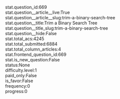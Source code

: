 stat.question_id:669  
stat.question__article__live:True  
stat.question__article__slug:trim-a-binary-search-tree  
stat.question__title:Trim a Binary Search Tree  
stat.question__title_slug:trim-a-binary-search-tree  
stat.question__hide:False  
stat.total_acs:4245  
stat.total_submitted:6884  
stat.total_column_articles:4  
stat.frontend_question_id:669  
stat.is_new_question:False  
status:None  
difficulty.level:1  
paid_only:False  
is_favor:False  
frequency:0  
progress:0  
